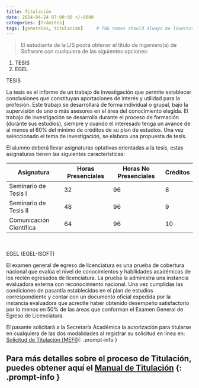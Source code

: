 ```yaml
---
title: Titulación
date: 2024-04-24 07:00:00 +/-0000
categories: [Trámites]
tags: [generales, titulación]     # TAG names should always be lowercase
---
```


> El estudiante de la LIS podrá obtener el título de Ingeniero(a) de Software con cualquiera de las siguientes opciones:

1. TESIS
2. EGEL


TESIS

La tesis es el informe de un trabajo de investigación que permite establecer conclusiones que constituyan aportaciones de interés y utilidad para la profesión. Este trabajo se desarrollará de forma individual o grupal, bajo la supervisión de uno o más asesores en el área del conocimiento elegida. El trabajo de investigación se desarrolla durante el proceso de formación (durante sus estudios), siempre y cuando el interesado tenga un avance de al menos el 60% del mínimo de créditos de su plan de estudios. Una vez seleccionado el tema de investigación, se elabora una propuesta de tesis.

El alumno deberá llevar asignaturas optativas orientadas a la tesis, estas asignaturas tienen las siguientes características:


| Asignatura | Horas Presenciales | Horas No Presenciales | Créditos |
|-------|--------|---------|---------|
| Seminario de Tesis I | 32 | 96  | 8 |
| Seminario de Tesis II  | 48 | 96 | 9 |
| Comunicación Científica | 64 | 96 | 10 |

<br>


EGEL (EGEL-ISOFT)

El examen general de egreso de licenciatura es una prueba de cobertura nacional que evalúa el nivel de conocimientos y habilidades académicas de los recién egresados de licenciatura. La prueba la administra una instancia evaluadora externa con reconocimiento nacional.
Una vez cumplidas las condiciones de pasantía establecidas en el plan de estudios correspondiente y contar con un documento oficial expedida por la instancia evaluadora que acredite haber obtenido desempeño satisfactorio por lo menos en 50% de las áreas que conforman el Examen General de Egreso de Licenciatura. 

El pasante solicitará a la Secretaría Académica la autorización para titularse en cualquiera de las dos modalidades al registrar su solicitud en línea en: 
[Solicitud de Titulación [MEFI]](https://forms.gle/4VYK1Yt598wdRfS88){: .prompt-info } <br>

Para más detalles sobre el proceso de Titulación, puedes obtener aquí el [Manual de Titulación](https://www.matematicas.uady.mx/files/control-escolar/2023/03/2023-03-22_manual-y-anexos-titulacion-mefi-2023.zip) 
{: .prompt-info }
----------------------------
